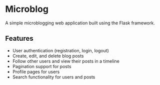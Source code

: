 # Microblog

A simple microblogging web application built using the Flask framework.

## Features

- User authentication (registration, login, logout)
- Create, edit, and delete blog posts
- Follow other users and view their posts in a timeline
- Pagination support for posts
- Profile pages for users
- Search functionality for users and posts